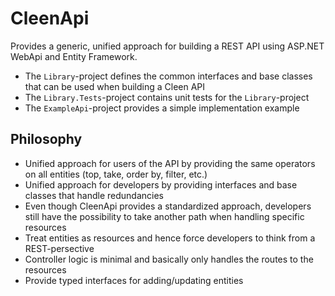 # CleenApi

Provides a generic, unified approach for building a REST API using ASP.NET WebApi and Entity Framework.
- The `Library`-project defines the common interfaces and base classes that can be used when building a Cleen API
- The `Library.Tests`-project contains unit tests for the `Library`-project
- The `ExampleApi`-project provides a simple implementation example

## Philosophy
- Unified approach for users of the API by providing the same operators on all entities (top, take, order by, filter, etc.)
- Unified approach for developers by providing interfaces and base classes that handle redundancies
- Even though CleenApi provides a standardized approach, developers still have the possibility to take another path when handling specific resources
- Treat entities as resources and hence force developers to think from a REST-persective
- Controller logic is minimal and basically only handles the routes to the resources
- Provide typed interfaces for adding/updating entities
